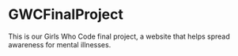 # GWCFinalProject
This is our Girls Who Code final project, a website that helps spread awareness for mental illnesses. 
